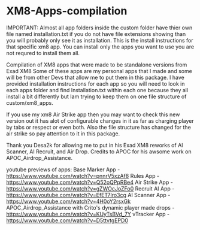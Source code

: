 # XM8-Apps-compilation
IMPORTANT:
  Almost all app folders inside the custom folder have thier own file named installation.txt if you do not have file extensions showing than
  you will probably only see it as installation. This is the install instructions for that specific xm8 app. You can install only the apps you
  want to use you are not requred to install them all.
  
Compilation of XM8 apps that were made to be standalone versions from Exad XM8
Some of these apps are my personal apps that I made and some will be from other
Devs that allow me to put them in this package. I have provided installation instructions
for each app so you will need to look in each apps folder and find Installation.txt within
each one because they all install a bit differently but Iam trying to keep them on one file
structure of custom/xm8_apps.

If you use my xm8 Air Strike app then you may want to check this new version out it has alot of
configurable changes in it as far as charging player by tabs or respect or even both. Also
the file structure has changed for the air strike so pay attention to it in this package.

Thank you Desa2k for allowing me to put in his Exad XM8 reworks of AI Scanner, AI Recruit, and Air Drop.
Credits to APOC for his awsome work on APOC_Airdrop_Assistance.

youtube previews of apps:
  Base Marker App - https://www.youtube.com/watch?v=pnnrV5xzAf8
  Rules App       - https://www.youtube.com/watch?v=Q52oQPpRBe4
  Air Strike App  - https://www.youtube.com/watch?v=gZWOcJoZFo0
  Recruit AI App  - https://www.youtube.com/watch?v=EfET7Iro3cg
  AI Scanner App  - https://www.youtube.com/watch?v=4H0oY2rsxGk
  APOC_Airdrop_Assistance with Crito's dynamic player made drops - https://www.youtube.com/watch?v=KUyTsBVd_7Y
  vTracker App    - https://www.youtube.com/watch?v=D5ttvtgEPD0
